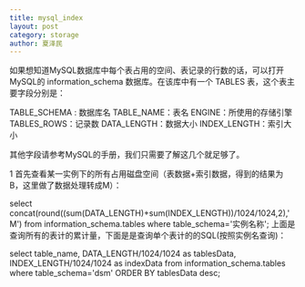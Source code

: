 ```yaml
---
title: mysql_index
layout: post
category: storage
author: 夏泽民
---
```

<!-- more -->
如果想知道MySQL数据库中每个表占用的空间、表记录的行数的话，可以打开MySQL的 information_schema 数据库。在该库中有一个 TABLES 表，这个表主要字段分别是：

TABLE_SCHEMA : 数据库名
TABLE_NAME：表名
ENGINE：所使用的存储引擎
TABLES_ROWS：记录数
DATA_LENGTH：数据大小
INDEX_LENGTH：索引大小

其他字段请参考MySQL的手册，我们只需要了解这几个就足够了。

1  首先查看某一实例下的所有占用磁盘空间（表数据+索引数据，得到的结果为B，这里做了数据处理转成M）：

select concat(round((sum(DATA_LENGTH)+sum(INDEX_LENGTH))/1024/1024,2),'M') from information_schema.tables where table_schema='实例名称';
 上面是查询所有的表计的累计量，下面是是查询单个表计的的SQL(按照实例名查询)：

select table_name,
DATA_LENGTH/1024/1024 as tablesData,
INDEX_LENGTH/1024/1024 as indexData 
from information_schema.tables
where table_schema='dsm'
ORDER BY  tablesData desc;
 
